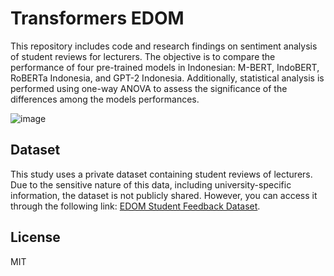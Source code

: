 # Transformers EDOM

This repository includes code and research findings on sentiment analysis of student reviews for lecturers. The objective is to compare the performance of four pre-trained models in Indonesian: M-BERT, IndoBERT, RoBERTa Indonesia, and GPT-2 Indonesia. Additionally, statistical analysis is performed using one-way ANOVA to assess the significance of the differences among the models performances.

![image](https://github.com/ndy-s/transformers-edom/assets/94002483/0174046a-97d0-47cd-9dcc-0b71b5721163)

## Dataset

This study uses a private dataset containing student reviews of lecturers. Due to the sensitive nature of this data, including university-specific information, the dataset is not publicly shared. However, you can access it through the following link: [EDOM Student Feedback Dataset](https://my.unri.ac.id/fXPmJH).

## License

MIT
